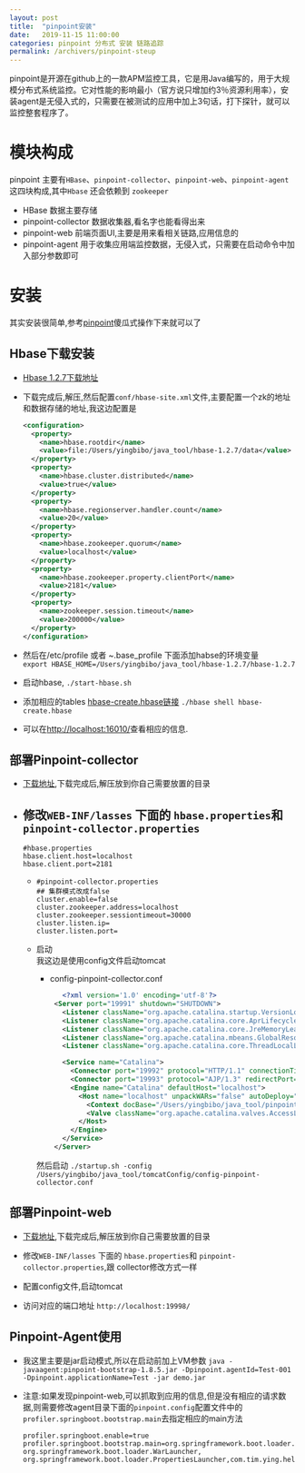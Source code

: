 ```yaml
---
layout: post
title:  "pinpoint安装"
date:   2019-11-15 11:00:00
categories: pinpoint 分布式 安装 链路追踪
permalink: /archivers/pinpoint-steup
---
```


pinpoint是开源在github上的一款APM监控工具，它是用Java编写的，用于大规模分布式系统监控。它对性能的影响最小（官方说只增加约3％资源利用率），安装agent是无侵入式的，只需要在被测试的应用中加上3句话，打下探针，就可以监控整套程序了。

# 模块构成
pinpoint 主要有`HBase`、`pinpoint-collector`、`pinpoint-web`、`pinpoint-agent` 这四块构成,其中`Hbase` 还会依赖到 `zookeeper`
* HBase 数据主要存储
* pinpoint-collector 数据收集器,看名字也能看得出来
* pinpoint-web 前端页面UI,主要是用来看相关链路,应用信息的
* pinpoint-agent 用于收集应用端监控数据，无侵入式，只需要在启动命令中加入部分参数即可
# 安装
其实安装很简单,参考[pinpoint](https://naver.github.io/pinpoint/1.7.3/installation.html)傻瓜式操作下来就可以了
## Hbase下载安装
- [Hbase 1.2.7下载地址](http://archive.apache.org/dist/hbase/1.2.7/)  
- 下载完成后,解压,然后配置`conf/hbase-site.xml`文件,主要配置一个zk的地址和数据存储的地址,我这边配置是  
  ~~~xml
  <configuration>
    <property>
      <name>hbase.rootdir</name>
      <value>file:/Users/yingbibo/java_tool/hbase-1.2.7/data</value>
    </property>
    <property>
      <name>hbase.cluster.distributed</name>
      <value>true</value>
    </property>
    <property>
      <name>hbase.regionserver.handler.count</name>
      <value>20</value>
    </property>
    <property>
      <name>hbase.zookeeper.quorum</name>
      <value>localhost</value>
    </property>
    <property>
      <name>hbase.zookeeper.property.clientPort</name>
      <value>2181</value>
    </property>
    <property>
      <name>zookeeper.session.timeout</name>
      <value>200000</value>
    </property>
  </configuration>
  ~~~

- 然后在/etc/profile 或者 ~.base_profile 下面添加habse的环境变量  
`export HBASE_HOME=/Users/yingbibo/java_tool/hbase-1.2.7/hbase-1.2.7`  
- 启动hbase, `./start-hbase.sh`  
- 添加相应的tables [hbase-create.hbase链接](https://github.com/naver/pinpoint/blob/master/hbase/scripts/hbase-create.hbase) `./hbase shell hbase-create.hbase`  
- 可以在[http://localhost:16010/](http://localhost:16010/)查看相应的信息.
## 部署Pinpoint-collector
- [下载地址](https://github.com/naver/pinpoint/releases/tag/1.8.5),下载完成后,解压放到你自己需要放置的目录
- 修改`WEB-INF⁩/lasses` 下面的 `hbase.properties`和 `pinpoint-collector.properties`
  - 
    ~~~
    #hbase.properties
    hbase.client.host=localhost
    hbase.client.port=2181
    ~~~

  - 
    ~~~
    #pinpoint-collector.properties
    ## 集群模式改成false
    cluster.enable=false 
    cluster.zookeeper.address=localhost
    cluster.zookeeper.sessiontimeout=30000
    cluster.listen.ip=
    cluster.listen.port=
    ~~~ 

  - 启动  
  我这边是使用config文件启动tomcat
    -  config-pinpoint-collector.conf
       ~~~xml
          <?xml version='1.0' encoding='utf-8'?>
        <Server port="19991" shutdown="SHUTDOWN">
          <Listener className="org.apache.catalina.startup.VersionLoggerListener" />
          <Listener className="org.apache.catalina.core.AprLifecycleListener" SSLEngine="on" />
          <Listener className="org.apache.catalina.core.JreMemoryLeakPreventionListener" />
          <Listener className="org.apache.catalina.mbeans.GlobalResourcesLifecycleListener" />
          <Listener className="org.apache.catalina.core.ThreadLocalLeakPreventionListener" />

          <Service name="Catalina">
            <Connector port="19992" protocol="HTTP/1.1" connectionTimeout="20000" redirectPort="8443" />
            <Connector port="19993" protocol="AJP/1.3" redirectPort="8443" />
            <Engine name="Catalina" defaultHost="localhost">
              <Host name="localhost" unpackWARs="false" autoDeploy="false">
                <Context docBase="/Users/yingbibo/java_tool/pinpoint/pinpoint-collector-1.8.5" path="/" reloadable="false" />
                <Valve className="org.apache.catalina.valves.AccessLogValve" directory="/Users/yingbibo/java_tool/pinpoint/logs/" prefix="pinpoint-collector" suffix=".txt" pattern="%h %l %u %t &quot;%r&quot; %s %b" />
              </Host>
            </Engine>
          </Service>
        </Server>
        ~~~
      然后启动 `./startup.sh -config /Users/yingbibo/java_tool/tomcatConfig/config-pinpoint-collector.conf`

## 部署Pinpoint-web
- [下载地址](https://github.com/naver/pinpoint/releases/tag/1.8.5),下载完成后,解压放到你自己需要放置的目录

- 修改`WEB-INF⁩/lasses` 下面的 `hbase.properties`和 `pinpoint-collector.properties`,跟 collector修改方式一样

- 配置config文件,启动tomcat

- 访问对应的端口地址 `http://localhost:19998/`

## Pinpoint-Agent使用

- 我这里主要是jar启动模式,所以在启动前加上VM参数 `java -javaagent:pinpoint-bootstrap-1.8.5.jar -Dpinpoint.agentId=Test-001 -Dpinpoint.applicationName=Test -jar demo.jar`

- 注意:如果发现pinpoint-web,可以抓取到应用的信息,但是没有相应的请求数据,则需要修改agent目录下面的`pinpoint.config`配置文件中的`profiler.springboot.bootstrap.main`去指定相应的main方法
  ~~~
  profiler.springboot.enable=true
  profiler.springboot.bootstrap.main=org.springframework.boot.loader.JarLauncher, org.springframework.boot.loader.WarLauncher, org.springframework.boot.loader.PropertiesLauncher,com.tim.ying.hello.SpringbootHelloApplication
  ~~~


